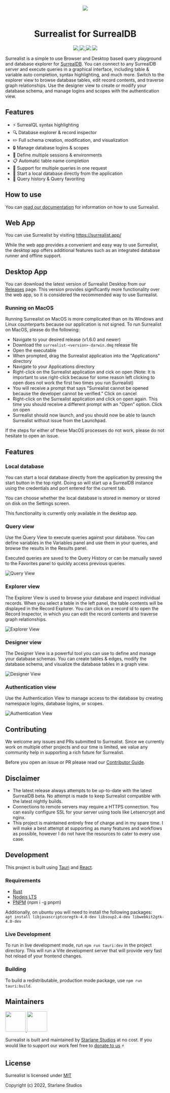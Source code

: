<br>

<div align="center">
	<img src=".github/branding/banner.png">
</div>

<br>

<h1 align="center">
	Surrealist for SurrealDB
</h1>

<p align="center">
  <a href="https://github.com/StarlaneStudios/surrealist/blob/master/LICENSE">
    <img src="https://img.shields.io/github/license/StarlaneStudios/surrealist"> 
  </a>
  <a href="https://discord.gg/exaQDX2">
  	<img src="https://img.shields.io/discord/414532188722298881">
  </a>
  <img src="https://img.shields.io/github/repo-size/StarlaneStudios/surrealist">
  <img src="https://img.shields.io/github/contributors/StarlaneStudios/surrealist">
</p>

Surrealist is a simple to use Browser and Desktop based query playground and database explorer for [SurrealDB](https://surrealdb.com/). You can connect to any SurrealDB server and execute queries in a graphical interface, including table & variable auto completion, syntax highlighting, and much more. Switch to the explorer view to browse database tables, edit record contents, and traverse graph relationships. Use the designer view to create or modify your database schema, and manage logins and scopes with the authentication view.

## Features
- ⚡ SurrealQL syntax highlighting
- 🔍 Database explorer & record inspector
- ✏️ Full schema creation, modification, and visualization
- 🔒 Manage database logins & scopes
- 📌 Define multiple sessions & environments
- 📋 Automatic table name completion
- 💫 Support for multiple queries in one request
- 🔭 Start a local database directly from the application
- 📜 Query history & Query favoriting

## How to use
You can [read our documentation](https://surrealist.starlane.studio/) for information on how to use Surrealist.

## Web App
You can use Surrealist by visiting https://surrealist.app/

While the web app provides a convenient and easy way to use Surrealist, the desktop app offers additional features such as an integrated database runner and offline support.

## Desktop App
You can download the latest version of Surrealist Desktop from our [Releases](https://github.com/StarlaneStudios/Surrealist/releases) page. This version provides significantly more functionality over the web app, so it is considered the recommended way to use Surrealist.

### Running on MacOS
Running Surrealist on MacOS is more complicated than on its Windows and Linux counterparts because our application is not signed. To run Surrealist on MacOS, please do the following:
- Navigate to your desired release (v1.6.0 and newer)
- Download the `surrealist-<version>-darwin.dmg` release file
- Open the executable
- When prompted, drag the Surrealist application into the "Applications" directory
- Navigate to your Applications directory
- Right-click on the Surrealist application and cick on open (Note: It is important to use right-click because for some reason left clicking to open does not work the first two times you run Surrealist)
- You will receive a prompt that says "Surrealist cannot be opened because the developer cannot be verified." Click on cancel
- Right-click on the Surrealist application and click on open again. This time you should receive a different prompt with an "Open" option. Click on open
- Surrealist should now launch, and you should now be able to launch Surrealist without issue from the Launchpad.

If the steps for either of these MacOS processes do not work, please do not hesitate to open an issue.

## Features

### Local database
You can start a local database directly from the application by pressing the start button in the top right. Doing so will start up a SurrealDB instance using the credentials and port entered for the current tab.

You can choose whether the local database is stored in memory or stored on disk on the Settings screen.

This functionality is currently only available in the desktop app.

### Query view
Use the Query View to execute queries against your database. You can define variables in the Variables panel and use them in your queries, and browse the results in the Results panel.

Executed queries are saved to the Query History or can be manually saved to the Favorites panel to quickly access previous queries.

![Query View](.github/branding/query-view.png)

### Explorer view
The Explorer View is used to browse your database and inspect individual records. When you select a table in the left panel, the table contents will be displayed in the Record Explorer. You can click on a record id to open the Record Inspector, in which you can edit the record contents and traverse graph relationships.

![Explorer View](.github/branding/explorer-view.png)

### Designer view
The Designer View is a powerful tool you can use to define and manage your database schemas. You can create tables & edges, modify the database schema, and visualize the database tables in a graph view.

![Designer View](.github/branding/designer-view.png)

### Authentication view
Use the Authentication View to manage access to the database by creating namespace logins, database logins, or scopes.

![Authentication View](.github/branding/authentication-view.png)

## Contributing
We welcome any issues and PRs submitted to Surrealist. Since we currently work on multiple other projects and our time is limited, we value any community help in supporting a rich future for Surrealist.

Before you open an issue or PR please read our [Contributor Guide](CONTRIBUTING.md).

## Disclaimer
- The latest release always attempts to be up-to-date with the latest SurrealDB beta. No attempt is made to keep Surrealist compatible with the latest nightly builds.
- Connections to remote servers may require a HTTPS connection. You can easily configure SSL for your server using tools like Letsencrypt and nginx.
- This project is maintained entirely free of charge and in my spare time. I will make a best attempt at supporting as many features and workflows as possible, however I do not have the resources to cater to every use case.

## Development
This project is built using [Tauri](https://tauri.app) and [React](https://reactjs.org/).

### Requirements
- [Rust](https://www.rust-lang.org/tools/install)
- [Nodejs LTS](https://nodejs.org/en/)
- [PNPM](https://pnpm.io/) (npm i -g pnpm)

Additionally, on ubuntu you will need to install the following packages: \
`apt install libjavascriptcoregtk-4.0-dev libsoup2.4-dev libwebkit2gtk-4.0-dev`

### Live Development

To run in live development mode, run `npm run tauri:dev` in the project directory. This will run a Vite development
server that will provide very fast hot reload of your frontend changes.

### Building

To build a redistributable, production mode package, use `npm run tauri:build`.

## Maintainers
<a href="https://starlane.studio#gh-light-mode-only">
  <img src=".github/branding/starlane-dark.png" height="64">
</a>
<a href="https://starlane.studio#gh-dark-mode-only">
  <img src=".github/branding/starlane-light.png" height="64">
</a>

Surrealist is built and maintained by <a href="https://starlane.studio/">Starlane Studios</a> at no cost. If you would like to support our work feel free to [donate to us](https://paypal.me/ExodiusStudios) ⚡

## License

Surrealist is licensed under [MIT](LICENSE)

Copyright (c) 2022, Starlane Studios
